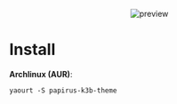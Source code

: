 <p align="center">
  <img src="https://raw.githubusercontent.com/PapirusDevelopmentTeam/papirus-k3b-theme/master/preview.png" alt="preview"/>
</p>

# Install
**Archlinux (AUR)**:
```
yaourt -S papirus-k3b-theme
```
